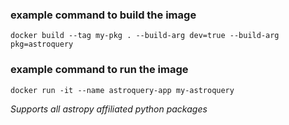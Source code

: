 
### example command to build the image

`docker build --tag my-pkg . --build-arg dev=true --build-arg pkg=astroquery`

### example command to run the image

`docker run -it --name astroquery-app my-astroquery`


 <i> Supports all astropy affiliated python packages </i>
